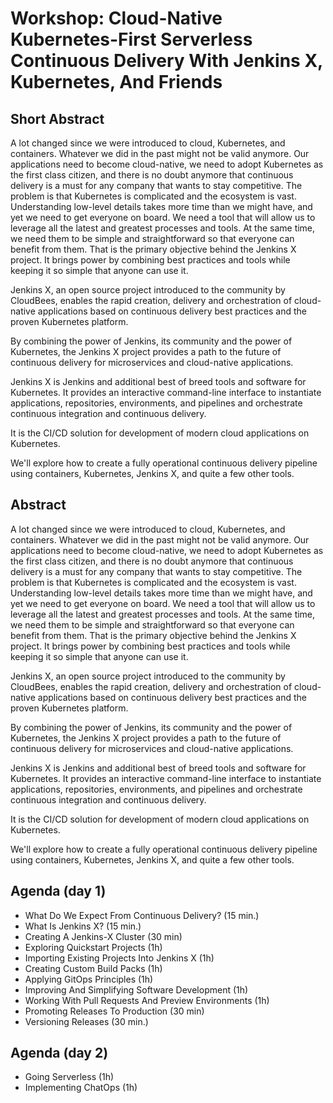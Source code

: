 # Workshop: Cloud-Native Kubernetes-First Serverless Continuous Delivery With Jenkins X, Kubernetes, And Friends

## Short Abstract

A lot changed since we were introduced to cloud, Kubernetes, and containers. Whatever we did in the past might not be valid anymore. Our applications need to become cloud-native, we need to adopt Kubernetes as the first class citizen, and there is no doubt anymore that continuous delivery is a must for any company that wants to stay competitive. The problem is that Kubernetes is complicated and the ecosystem is vast. Understanding low-level details takes more time than we might have, and yet we need to get everyone on board. We need a tool that will allow us to leverage all the latest and greatest processes and tools. At the same time, we need them to be simple and straightforward so that everyone can benefit from them. That is the primary objective behind the Jenkins X project. It brings power by combining best practices and tools while keeping it so simple that anyone can use it.

Jenkins X, an open source project introduced to the community by CloudBees, enables the rapid creation, delivery and orchestration of cloud-native applications based on continuous delivery best practices and the proven Kubernetes platform.

By combining the power of Jenkins, its community and the power of Kubernetes, the Jenkins X project provides a path to the future of continuous delivery for microservices and cloud-native applications.

Jenkins X is Jenkins and additional best of breed tools and software for Kubernetes. It provides an interactive command-line interface to instantiate applications, repositories, environments, and pipelines and orchestrate continuous integration and continuous delivery.

It is the CI/CD solution for development of modern cloud applications on Kubernetes.

We'll explore how to create a fully operational continuous delivery pipeline using containers, Kubernetes, Jenkins X, and quite a few other tools.

## Abstract

A lot changed since we were introduced to cloud, Kubernetes, and containers. Whatever we did in the past might not be valid anymore. Our applications need to become cloud-native, we need to adopt Kubernetes as the first class citizen, and there is no doubt anymore that continuous delivery is a must for any company that wants to stay competitive. The problem is that Kubernetes is complicated and the ecosystem is vast. Understanding low-level details takes more time than we might have, and yet we need to get everyone on board. We need a tool that will allow us to leverage all the latest and greatest processes and tools. At the same time, we need them to be simple and straightforward so that everyone can benefit from them. That is the primary objective behind the Jenkins X project. It brings power by combining best practices and tools while keeping it so simple that anyone can use it.

Jenkins X, an open source project introduced to the community by CloudBees, enables the rapid creation, delivery and orchestration of cloud-native applications based on continuous delivery best practices and the proven Kubernetes platform.

By combining the power of Jenkins, its community and the power of Kubernetes, the Jenkins X project provides a path to the future of continuous delivery for microservices and cloud-native applications.

Jenkins X is Jenkins and additional best of breed tools and software for Kubernetes. It provides an interactive command-line interface to instantiate applications, repositories, environments, and pipelines and orchestrate continuous integration and continuous delivery.

It is the CI/CD solution for development of modern cloud applications on Kubernetes.

We'll explore how to create a fully operational continuous delivery pipeline using containers, Kubernetes, Jenkins X, and quite a few other tools.

## Agenda (day 1)

* What Do We Expect From Continuous Delivery? (15 min.)
* What Is Jenkins X? (15 min.)
* Creating A Jenkins-X Cluster (30 min)
* Exploring Quickstart Projects (1h)
* Importing Existing Projects Into Jenkins X (1h)
* Creating Custom Build Packs (1h)
* Applying GitOps Principles (1h)
* Improving And Simplifying Software Development (1h)
* Working With Pull Requests And Preview Environments (1h)
* Promoting Releases To Production (30 min)
* Versioning Releases (30 min.)

## Agenda (day 2)

* Going Serverless (1h)
* Implementing ChatOps (1h)